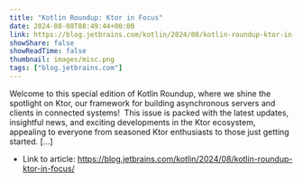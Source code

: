 ```yaml
---
title: "Kotlin Roundup: Ktor in Focus"
date: 2024-08-08T08:49:44+00:00
link: https://blog.jetbrains.com/kotlin/2024/08/kotlin-roundup-ktor-in-focus/
showShare: false
showReadTime: false
thumbnail: images/misc.png
tags: ["blog.jetbrains.com"]
---
```

Welcome to this special edition of Kotlin Roundup, where we shine the spotlight on Ktor, our framework for building asynchronous servers and clients in connected systems!  This issue is packed with the latest updates, insightful news, and exciting developments in the Ktor ecosystem, appealing to everyone from seasoned Ktor enthusiasts to those just getting started. […]

- Link to article: https://blog.jetbrains.com/kotlin/2024/08/kotlin-roundup-ktor-in-focus/